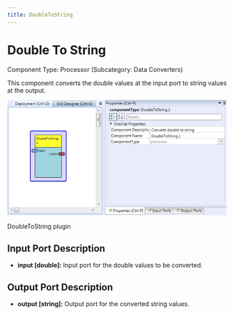 ```yaml
---
title: DoubleToString
---
```


# Double To String

Component Type: Processor (Subcategory: Data Converters)

This component converts the double values at the input port to string values at the output.

![Screenshot: DoubleToString plugin](./img/DoubleToString.jpg "Screenshot: DoubleToString plugin")

DoubleToString plugin

## Input Port Description

- **input \[double\]:** Input port for the double values to be converted.

## Output Port Description

- **output \[string\]:** Output port for the converted string values.
